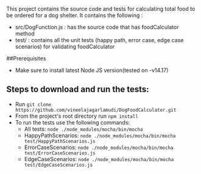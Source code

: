 This project contains the source code and tests for calculating total food to be ordered for a dog shelter. It contains the following : 
- src/DogFunction.js : has the source code that has foodCalculator method
- test/ : contains all the unit tests (happy path, error case, edge case scenarios) for validating foodCalculator


##Prerequisites
- Make sure to install latest Node JS version(tested on -v14.17)


Steps to download and run the tests:
- 
- Run `git clone https://github.com/vineelajagarlamudi/DogFoodCalculator.git`
- From the project's root directory run `npm install`
- To run the tests use the following commands: 
  - All tests: `node ./node_modules/mocha/bin/mocha`
  - HappyPathScenarios: `node ./node_modules/mocha/bin/mocha test/HappyPathScenarios.js`
  - ErrorCaseScenarios: `node ./node_modules/mocha/bin/mocha test/ErrorCaseScenarios.js`
  - EdgeCaseScenarios: `node ./node_modules/mocha/bin/mocha test/EdgeCaseScenarios.js`


 


